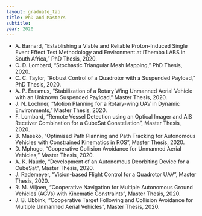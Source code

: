 ```yaml
---
layout: graduate_tab
title: PhD and Masters
subtitle: 
year: 2020
---
```


<!---
#### 2020
-->

- A. Barnard, “Establishing a Viable and Reliable Proton-Induced Single Event Effect Test Methodology and Environment at iThemba LABS in South Africa,” PhD Thesis, 2020.
- C. D. Lombard, “Stochastic Triangular Mesh Mapping,” PhD Thesis, 2020.
- C. C. Taylor, “Robust Control of a Quadrotor with a Suspended Payload,” PhD Thesis, 2020.
- A. P. Erasmus, “Stabilization of a Rotary Wing Unmanned Aerial Vehicle with an Unknown Suspended Payload,” Master Thesis, 2020.
- J. N. Lochner, “Motion Planning for a Rotary-wing UAV in Dynamic Environments,” Master Thesis, 2020.
- F. Lombard, “Remote Vessel Detection using an Optical Imager and AIS Receiver Combination for a CubeSat Constellation”, Master Thesis, 2020.
- B. Maseko, “Optimised Path Planning and Path Tracking for Autonomous Vehicles with Constrained Kinematics in ROS”, Master Thesis, 2020.
- D. Mphogo, “Cooperative Collision Avoidance for Unmanned Aerial Vehicles,” Master Thesis, 2020.
- A. K. Naude, “Development of an Autonomous Deorbiting Device for a CubeSat”, Master Thesis, 2020.
- J. Rademeyer, “Vision-based Flight Control for a Quadrotor UAV”, Master Thesis, 2020.
- R. M. Viljoen, “Cooperative Navigation for Multiple Autonomous Ground Vehicles (AGVs) with Kinematic Constraints”, Master Thesis, 2020.
- J. B. Ubbink, “Cooperative Target Following and Collision Avoidance for Multiple Unmanned Aerial Vehicles”, Master Thesis, 2020.


